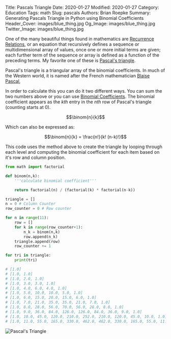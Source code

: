 Title: Pascals Triangle
Date: 2020-01-27
Modified: 2020-01-27
Category: Education
Tags: math
Slug: pascals
Authors: Brian Roepke
Summary: Generating Pascals Triangle in Python using Binomial Coefficients
Header_Cover: images/blue_thing.jpg
Og_Image: images/blue_thing.jpg
Twitter_Image: images/blue_thing.jpg


One of the many beautiful things found in mathematics are [Recurrence Relations](https://en.wikipedia.org/wiki/Recurrence_relation), or an equation that recursively defines a sequence or multidimensional array of values, once one or more initial terms are given; each further term of the sequence or array is defined as a function of the preceding terms.  My favorite one of these is [Pascal's triangle](https://en.wikipedia.org/wiki/Pascal%27s_triangle).

Pascal's triangle is a triangular array of the binomial coefficients. In much of the Western world, it is named after the French mathematician [Blaise Pascal](https://en.wikipedia.org/wiki/Blaise_Pascal),

In order to calculate this you can do it two different ways.  You can sum the two numbers above or you can use [Binomial Coefficients](https://en.wikipedia.org/wiki/Binomial_coefficient). The binomial coefficient appears as the _kth_ entry in the _nth_ row of Pascal's triangle (counting starts at 0).

$$\binom{n}{k}$$

Which can also be expressed as:

$$\binom{n}{k} = \frac{n!}{k! (n-k)!}$$

This code uses the method above to create the triangle by looping through each level and computing the binomial coefficient for each item based on it's row and column position.   

```python
from math import factorial

def binom(n,k):
	'''calculate binomial coefficient'''

	return factorial(n) / (factorial(k) * factorial(n-k))

triangle = []
n = 0 # Column Counter
row_counter = 0 # Row counter

for n in range(11):
    row = []
    for k in range(row_counter+1):
        n_k = binom(n,k)
        row.append(n_k)
    triangle.append(row)
    row_counter += 1

for tri in triangle:
    print(tri)

# [1.0]
# [1.0, 1.0]
# [1.0, 2.0, 1.0]
# [1.0, 3.0, 3.0, 1.0]
# [1.0, 4.0, 6.0, 4.0, 1.0]
# [1.0, 5.0, 10.0, 10.0, 5.0, 1.0]
# [1.0, 6.0, 15.0, 20.0, 15.0, 6.0, 1.0]
# [1.0, 7.0, 21.0, 35.0, 35.0, 21.0, 7.0, 1.0]
# [1.0, 8.0, 28.0, 56.0, 70.0, 56.0, 28.0, 8.0, 1.0]
# [1.0, 9.0, 36.0, 84.0, 126.0, 126.0, 84.0, 36.0, 9.0, 1.0]
# [1.0, 10.0, 45.0, 120.0, 210.0, 252.0, 210.0, 120.0, 45.0, 10.0, 1.0]
# [1.0, 11.0, 55.0, 165.0, 330.0, 462.0, 462.0, 330.0, 165.0, 55.0, 11.0, 1.0]
```

![Pascal's Triangle](images/pascals.gif)

